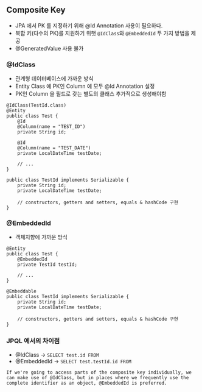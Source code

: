 ## Composite Key
 - JPA 에서 PK 를 지정하기 위해 @Id Annotation 사용이 필요하다.
 - 복합 키(다수의 PK)를 지원하기 위햇 `@IdClass`와 `@EmbeddedId` 두 가지 방법을 제공
 - @GeneratedValue 사용 불가

### @IdClass
 - 관계형 데이터베이스에 가까운 방식
 - Entity Class 에 PK인 Column 에 모두 @Id Annotation 설정 
 - PK인 Column 을 필드로 갖는 별도의 클래스 추가적으로 생성해야함
```
@IdClass(TestId.class)
@Entity
public class Test {
    @Id
    @Column(name = "TEST_ID")
    private String id;
    
    @Id
    @Column(name = "TEST_DATE")
    private LocalDateTime testDate;
    
    // ...
}

public class TestId implements Serializable {
    private String id;
    private LocalDateTime testDate;
    
    // constructors, getters and setters, equals & hashCode 구현
}
```

### @EmbeddedId
 - 객체지향에 가까운 방식
```
@Entity
public class Test {
    @EmbeddedId
    private TestId testId;
    
    // ...
}

@Embeddable
public class TestId implements Serializable {
    private String id;
    private LocalDateTime testDate;
    
    // constructors, getters and setters, equals & hashCode 구현
}
```

### JPQL 에서의 차이점
 - @IdClass -> `SELECT test.id FROM`
 - @EmbeddedId -> `SELECT test.testId.id FROM`

`If we're going to access parts of the composite key individually, we can make use of @IdClass, but in places where we frequently use the complete identifier as an object, @EmbeddedId is preferred.`